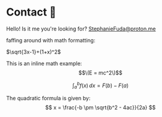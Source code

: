 # Contact :satellite:


Hello! Is it me you're looking for?
[StephanieFuda@proton.me](mailto:stephaniefuda@proton.me)







faffing around with math formatting:

$\sqrt{3x-1}+(1+x)^2$



This is an inline math example: $$\(E = mc^2\)$$


$$
\int_{a}^{b} f(x)\,dx = F(b) - F(a)
$$


The quadratic formula is given by:
$$
x = \frac{-b \pm \sqrt{b^2 - 4ac}}{2a}
$$
